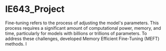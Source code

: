 # IE643_Project
Fine-tuning refers to the process of adjusting the model's parameters. This process requires a significant amount of computational power, memory, and time, particularly for models with billions or trillions of parameters.  To address these challenges, developed Memory Efficient Fine-Tuning (MEFT) methods.  I
